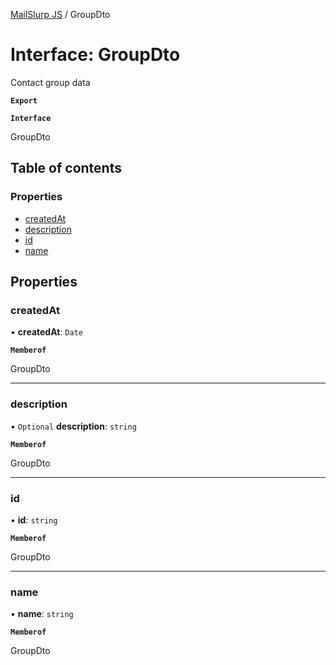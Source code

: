 [MailSlurp JS](../README.md) / GroupDto

# Interface: GroupDto

Contact group data

**`Export`**

**`Interface`**

GroupDto

## Table of contents

### Properties

- [createdAt](GroupDto.md#createdat)
- [description](GroupDto.md#description)
- [id](GroupDto.md#id)
- [name](GroupDto.md#name)

## Properties

### createdAt

• **createdAt**: `Date`

**`Memberof`**

GroupDto

___

### description

• `Optional` **description**: `string`

**`Memberof`**

GroupDto

___

### id

• **id**: `string`

**`Memberof`**

GroupDto

___

### name

• **name**: `string`

**`Memberof`**

GroupDto
